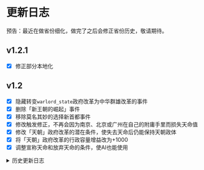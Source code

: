 # 更新日志

预告：最近在做省份细化，做完了之后会修正省份历史，敬请期待。

## v1.2.1

- [x] 修正部分本地化

## v1.2

- [x] 隐藏转变```warlord_state```政府改革为中华群雄改革的事件
- [x] 删除「新王朝的崛起」事件
- [x] 移除莫名其妙的选择新首都事件
- [x] 修改触发修正，不再会因为南京、北京或广州在自己的附庸手里而损失天命值
- [x] 修改「天朝」政府改革的潜在条件，使失去天命后仍能保持天朝政体
- [x] 将「天朝」政府改革的行政容量增益改为+1000
- [x] 调整宣称天命和放弃天命的条件，使AI也能使用

<details><summary>历史更新日志</summary>

## v1.1

- [x] 增加中华特殊占领与造核机制——中华群雄对天朝和其他中华群雄可占领四个月即割地，天朝只有对中华群雄可占领四个月即割地；政体为天朝或中华群雄的国家，若有中华大区的省份不是核心，则有事件选择造核
- [x] 修正中华「奥斯曼之剑」式继承的文本
- [x] 弃用ET自带的```warlord_state```政府改革，若原为这种改革将自动转换为中华群雄改革

## v1.0

- [x] 即使天命国被消灭，天命系统仍然挂名也不会消失
- [x] 修正「新王朝的崛起」事件bug
- [x] 中华「奥斯曼之剑」式继承
- [x] 统治者寿命修正（试行）
- [x] 修正一些历史文件

</details>
